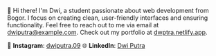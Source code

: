 👋 Hi there! I'm Dwi, a student passionate about web development from Bogor. I focus on creating clean, user-friendly interfaces and ensuring functionality. Feel free to reach out to me via email at [dwiputra@example.com](mailto:dwiputra@example.com). Check out my portfolio at [dwptra.netlify.app](https://dwptra.netlify.app/).

📱 **Instagram**: [dwiputra.09](https://www.instagram.com/dwiputra.09/) 
🌐 **LinkedIn**: [Dwi Putra](https://www.linkedin.com/in/dwi-putra-47203b261) 
